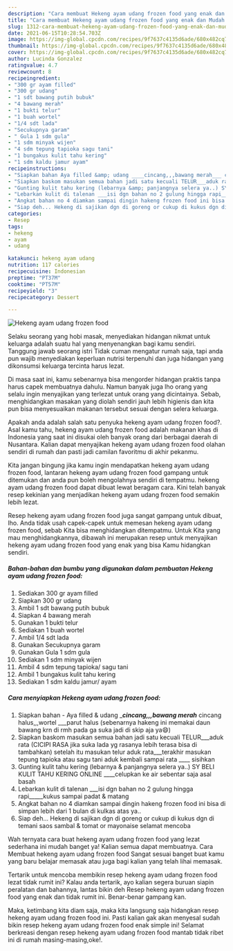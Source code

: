 ```yaml
---
description: "Cara membuat Hekeng ayam udang frozen food yang enak dan Mudah Dibuat"
title: "Cara membuat Hekeng ayam udang frozen food yang enak dan Mudah Dibuat"
slug: 1312-cara-membuat-hekeng-ayam-udang-frozen-food-yang-enak-dan-mudah-dibuat
date: 2021-06-15T10:28:54.703Z
image: https://img-global.cpcdn.com/recipes/9f7637c4135d6ade/680x482cq70/hekeng-ayam-udang-frozen-food-foto-resep-utama.jpg
thumbnail: https://img-global.cpcdn.com/recipes/9f7637c4135d6ade/680x482cq70/hekeng-ayam-udang-frozen-food-foto-resep-utama.jpg
cover: https://img-global.cpcdn.com/recipes/9f7637c4135d6ade/680x482cq70/hekeng-ayam-udang-frozen-food-foto-resep-utama.jpg
author: Lucinda Gonzalez
ratingvalue: 4.7
reviewcount: 8
recipeingredient:
- "300 gr ayam filled"
- "300 gr udang"
- "1 sdt bawang putih bubuk"
- "4 bawang merah"
- "1 bukti telur"
- "1 buah wortel"
- "1/4 sdt lada"
- "Secukupnya garam"
- " Gula 1 sdm gula"
- "1 sdm minyak wijen"
- "4 sdm tepung tapioka sagu tani"
- "1 bungakus kulit tahu kering"
- "1 sdm kaldu jamur ayam"
recipeinstructions:
- "Siapkan bahan Aya filled &amp; udang ____cincang,,,bawang merah___ cincang halus,,,wortel ___parut halus (sebenarnya hakeng ini memakai daun bawang krn di rmh pada ga suka jadi di skip aja ya😄)"
- "Siapkan baskom masukan semua bahan jadi satu kecuali TELUR___aduk rata (CICIPI RASA jika suka lada yg rasanya lebih terasa bisa di tambahkan) setelah itu masukan telur aduk rata___terakhir masukan tepung tapioka atau sagu tani aduk kembali sampai rata ____ sisihkan"
- "Gunting kulit tahu kering (lebarnya &amp; panjangnya selera ya..) SY BELI KULIT TAHU KERING ONLINE ____celupkan ke air sebentar saja asal basah"
- "Lebarkan kulit di talenan ___isi dgn bahan no 2 gulung hingga rapi_____kukus sampai padat &amp; matang"
- "Angkat bahan no 4 diamkan sampai dingin hakeng frozen food ini bisa di simpan lebih dari 1 bulan di kulkas atas ya.."
- "Siap deh... Hekeng di sajikan dgn di goreng or cukup di kukus dgn di temani saos sambal &amp; tomat or mayonaise selamat mencoba"
categories:
- Resep
tags:
- hekeng
- ayam
- udang

katakunci: hekeng ayam udang 
nutrition: 117 calories
recipecuisine: Indonesian
preptime: "PT37M"
cooktime: "PT57M"
recipeyield: "3"
recipecategory: Dessert

---
```



![Hekeng ayam udang frozen food](https://img-global.cpcdn.com/recipes/9f7637c4135d6ade/680x482cq70/hekeng-ayam-udang-frozen-food-foto-resep-utama.jpg)

Selaku seorang yang hobi masak, menyediakan hidangan nikmat untuk keluarga adalah suatu hal yang menyenangkan bagi kamu sendiri. Tanggung jawab seorang istri Tidak cuman mengatur rumah saja, tapi anda pun wajib menyediakan keperluan nutrisi terpenuhi dan juga hidangan yang dikonsumsi keluarga tercinta harus lezat.

Di masa  saat ini, kamu sebenarnya bisa mengorder hidangan praktis tanpa harus capek membuatnya dahulu. Namun banyak juga lho orang yang selalu ingin menyajikan yang terlezat untuk orang yang dicintainya. Sebab, menghidangkan masakan yang diolah sendiri jauh lebih higienis dan kita pun bisa menyesuaikan makanan tersebut sesuai dengan selera keluarga. 



Apakah anda adalah salah satu penyuka hekeng ayam udang frozen food?. Asal kamu tahu, hekeng ayam udang frozen food adalah makanan khas di Indonesia yang saat ini disukai oleh banyak orang dari berbagai daerah di Nusantara. Kalian dapat menyajikan hekeng ayam udang frozen food olahan sendiri di rumah dan pasti jadi camilan favoritmu di akhir pekanmu.

Kita jangan bingung jika kamu ingin mendapatkan hekeng ayam udang frozen food, lantaran hekeng ayam udang frozen food gampang untuk ditemukan dan anda pun boleh mengolahnya sendiri di tempatmu. hekeng ayam udang frozen food dapat dibuat lewat beragam cara. Kini telah banyak resep kekinian yang menjadikan hekeng ayam udang frozen food semakin lebih lezat.

Resep hekeng ayam udang frozen food juga sangat gampang untuk dibuat, lho. Anda tidak usah capek-capek untuk memesan hekeng ayam udang frozen food, sebab Kita bisa menghidangkan ditempatmu. Untuk Kita yang mau menghidangkannya, dibawah ini merupakan resep untuk menyajikan hekeng ayam udang frozen food yang enak yang bisa Kamu hidangkan sendiri.

<!--inarticleads1-->

##### Bahan-bahan dan bumbu yang digunakan dalam pembuatan Hekeng ayam udang frozen food:

1. Sediakan 300 gr ayam filled
1. Siapkan 300 gr udang
1. Ambil 1 sdt bawang putih bubuk
1. Siapkan 4 bawang merah
1. Gunakan 1 bukti telur
1. Sediakan 1 buah wortel
1. Ambil 1/4 sdt lada
1. Gunakan Secukupnya garam
1. Gunakan  Gula 1 sdm gula
1. Sediakan 1 sdm minyak wijen
1. Ambil 4 sdm tepung tapioka/ sagu tani
1. Ambil 1 bungakus kulit tahu kering
1. Sediakan 1 sdm kaldu jamur/ ayam




<!--inarticleads2-->

##### Cara menyiapkan Hekeng ayam udang frozen food:

1. Siapkan bahan - Aya filled &amp; udang ____cincang,,,bawang merah___ cincang halus,,,wortel ___parut halus (sebenarnya hakeng ini memakai daun bawang krn di rmh pada ga suka jadi di skip aja ya😄)
1. Siapkan baskom masukan semua bahan jadi satu kecuali TELUR___aduk rata (CICIPI RASA jika suka lada yg rasanya lebih terasa bisa di tambahkan) setelah itu masukan telur aduk rata___terakhir masukan tepung tapioka atau sagu tani aduk kembali sampai rata ____ sisihkan
1. Gunting kulit tahu kering (lebarnya &amp; panjangnya selera ya..) SY BELI KULIT TAHU KERING ONLINE ____celupkan ke air sebentar saja asal basah
1. Lebarkan kulit di talenan ___isi dgn bahan no 2 gulung hingga rapi_____kukus sampai padat &amp; matang
1. Angkat bahan no 4 diamkan sampai dingin hakeng frozen food ini bisa di simpan lebih dari 1 bulan di kulkas atas ya..
1. Siap deh... Hekeng di sajikan dgn di goreng or cukup di kukus dgn di temani saos sambal &amp; tomat or mayonaise selamat mencoba




Wah ternyata cara buat hekeng ayam udang frozen food yang lezat sederhana ini mudah banget ya! Kalian semua dapat membuatnya. Cara Membuat hekeng ayam udang frozen food Sangat sesuai banget buat kamu yang baru belajar memasak atau juga bagi kalian yang telah lihai memasak.

Tertarik untuk mencoba membikin resep hekeng ayam udang frozen food lezat tidak rumit ini? Kalau anda tertarik, ayo kalian segera buruan siapin peralatan dan bahannya, lantas bikin deh Resep hekeng ayam udang frozen food yang enak dan tidak rumit ini. Benar-benar gampang kan. 

Maka, ketimbang kita diam saja, maka kita langsung saja hidangkan resep hekeng ayam udang frozen food ini. Pasti kalian gak akan menyesal sudah bikin resep hekeng ayam udang frozen food enak simple ini! Selamat berkreasi dengan resep hekeng ayam udang frozen food mantab tidak ribet ini di rumah masing-masing,oke!.

